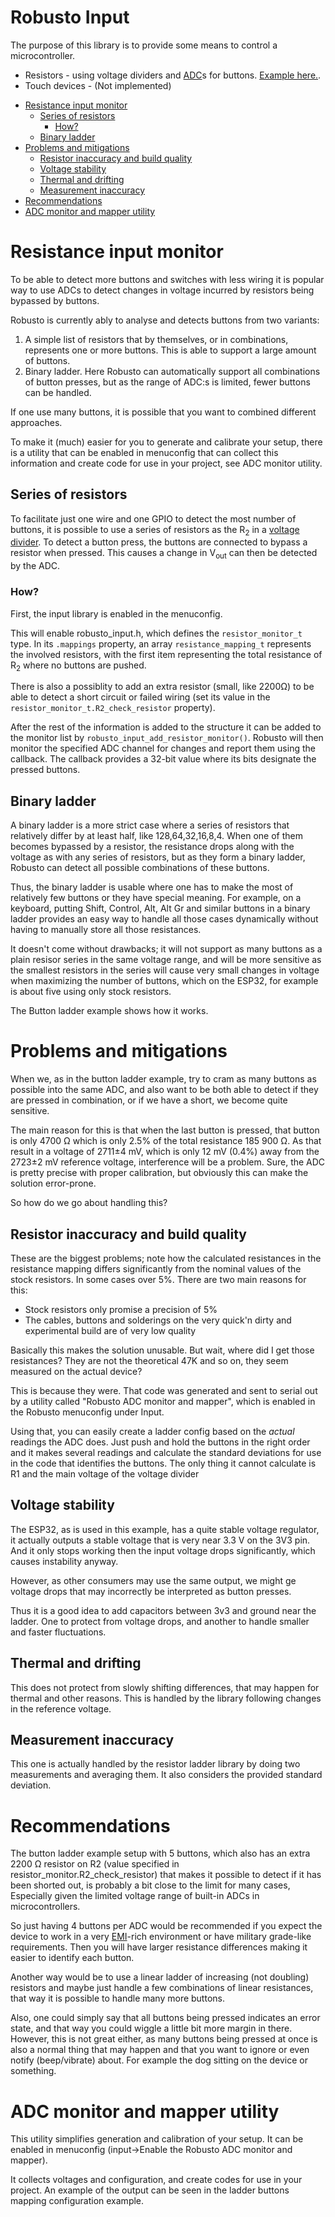 <!-- omit from toc -->
# Robusto Input

The purpose of this library is to provide some means to control a microcontroller. 
* Resistors - using voltage dividers and [ADC](https://en.wikipedia.org/wiki/Analog-to-digital_converter)s for buttons. [Example here.](../../../examples/input/).
* Touch devices - (Not implemented)

- [Resistance input monitor](#resistance-input-monitor)
  - [Series of resistors](#series-of-resistors)
    - [How?](#how)
  - [Binary ladder](#binary-ladder)
- [Problems and mitigations](#problems-and-mitigations)
  - [Resistor inaccuracy and build quality](#resistor-inaccuracy-and-build-quality)
  - [Voltage stability](#voltage-stability)
  - [Thermal and drifting](#thermal-and-drifting)
  - [Measurement inaccuracy](#measurement-inaccuracy)
- [Recommendations](#recommendations)
- [ADC monitor and mapper utility](#adc-monitor-and-mapper-utility)


# Resistance input monitor

To be able to detect more buttons and switches with less wiring it is popular way to use ADCs to detect changes in voltage incurred by resistors being bypassed by buttons.

Robusto is currently ably to analyse and detects buttons from two variants:
1. A simple list of resistors that by themselves, or in combinations, represents one or more buttons. This is able to support a large amount of buttons.
2. Binary ladder. Here Robusto can automatically support all combinations of button presses, but as the range of ADC:s is limited, fewer buttons can be handled.

If one use many buttons, it is possible that you want to combined different approaches. 

To make it (much) easier for you to generate and calibrate your setup, there is a utility that can be enabled in menuconfig that can collect this information and create code for use in your project, see ADC monitor utility.

## Series of resistors

To facilitate just one wire and one GPIO to detect the most number of buttons, it is possible to use a series of resistors as the R<sub>2</sub> in a [voltage divider](https://en.wikipedia.org/wiki/Voltage_divider). To detect a button press, the buttons are connected to bypass a resistor when pressed. This causes a change in V<sub>out</sub> can then be detected by the ADC.

### How?

First, the input library is enabled in the menuconfig.

This will enable robusto_input.h, which defines the `resistor_monitor_t` type. In its `.mappings` property, an array `resistance_mapping_t` represents the involved resistors, with the first item representing the total resistance of R<sub>2</sub> where no buttons are pushed. 

There is also a possiblity to add an extra resistor (small, like 2200&#x2126;) to be able to detect a short circuit or failed wiring (set its value in the `resistor_monitor_t.R2_check_resistor` property).

After the rest of the information is added to the structure it can be added to the monitor list by `robusto_input_add_resistor_monitor()`. Robusto will then monitor the specified ADC channel for changes and report them using the callback. The callback provides a 32-bit value where its bits designate the pressed buttons.

## Binary ladder

A binary ladder is a more strict case where a series of resistors that relatively differ by at least half, like 128,64,32,16,8,4. When one of them becomes bypassed by a resistor, the resistance drops along with the voltage as with any series of resistors, but as they form a binary ladder, Robusto can detect all possible combinations of these buttons. 

Thus, the binary ladder is usable where one has to make the most of relatively few buttons or they have special meaning. For example, on a keyboard, putting Shift, Control, Alt, Alt Gr and similar buttons in a binary ladder provides an easy way to handle all those cases dynamically without having to manually store all those resistances. 

It doesn't come without drawbacks; it will not support as many buttons as a plain resisor series in the same voltage range, and will be more sensitive as the smallest resistors in the series will cause very small changes in voltage when maximizing the number of buttons, which on the ESP32, for example is about five using only stock resistors.

The Button ladder example shows how it works. 


# Problems and mitigations

When we, as in the button ladder example, try to cram as many buttons as possible into the same ADC, and also want to be both able to detect if they are pressed in combination, or if we have a short, we become quite sensitive. 

The main reason for this is that when the last button is pressed, that button is only 4700 &#x2126; which is only 2.5% of the total resistance 185 900 &#x2126;. As that result in a voltage of 2711&pm;4 mV, which is only 12 mV (0.4%) away from the 2723&pm;2 mV reference voltage, interference will be a problem.
Sure, the ADC is pretty precise with proper calibration, but obviously this can make the solution error-prone.

So how do we go about handling this?

## Resistor inaccuracy and build quality

These are the biggest problems; note how the calculated resistances in the resistance mapping differs significantly from the nominal values of the stock resistors. In some cases over 5%. 
There are two main reasons for this:
* Stock resistors only promise a precision of 5%
* The cables, buttons and solderings on the very quick'n dirty and experimental build are of very low quality

Basically this makes the solution unusable. But wait, where did I get those resistances? They are not the theoretical 47K and so on, they seem measured on the actual device?

This is because they were. That code was generated and sent to serial out by a utility called "Robusto ADC monitor and mapper", which is enabled in the Robusto menuconfig under Input. 

Using that, you can easily create a ladder config based on the *actual* readings the ADC does. Just push and hold the buttons in the right order and it makes several readings and calculate the standard deviations for use in the code that identifies the buttons.
The only thing it cannot calculate is R1 and the main voltage of the voltage divider

## Voltage stability
The ESP32, as is used in this example, has a quite stable voltage regulator, it actually outputs a stable voltage that is very near 3.3 V on the 3V3 pin. And it only stops working then the input voltage drops significantly, which causes instability anyway.

However, as other consumers may use the same output, we might ge voltage drops that may incorrectly be interpreted as button presses. 

Thus it is a good idea to add capacitors between 3v3 and ground near the ladder. One to protect from voltage drops, and another to handle smaller and faster fluctuations. 

## Thermal and drifting

This does not protect from slowly shifting differences, that may happen for thermal and other reasons. This is handled by the library following changes in the reference voltage.


## Measurement inaccuracy
This one is actually handled by the resistor ladder library by doing two measurements and averaging them. It also considers the provided standard deviation.

# Recommendations
The button ladder example setup with 5 buttons, which also has an extra 2200 &#x2126; resistor on R2 (value specified in resistor_monitor.R2_check_resistor) that makes it possible to detect if it has been shorted out, is probably a bit close to the limit for many cases, Especially given the limited voltage range of built-in ADCs in microcontrollers.

So just having 4 buttons per ADC would be recommended if you expect the device to work in a very [EMI](https://en.wikipedia.org/wiki/Electromagnetic_interference)-rich environment or have military grade-like requirements. Then you will have larger resistance differences making it easier to identify each button.
 
Another way would be to use a linear ladder of increasing (not doubling) resistors and maybe just handle a few combinations of linear resistances, that way it is possible to handle many more buttons.

Also, one could simply say that all buttons being pressed indicates an error state, and that way you could wiggle a little bit more margin in there.<br/>
However, this is not great either, as many buttons being pressed at once is also a normal thing that may happen and that you want to ignore or even notify (beep/vibrate) about. For example the dog sitting on the device or something.


# ADC monitor and mapper utility

This utility simplifies generation and calibration of your setup. It can be enabled in menuconfig (input->Enable the Robusto ADC monitor and mapper).

It collects voltages and configuration, and create codes for use in your project. 
An example of the output can be seen in the ladder buttons mapping configuration example. 